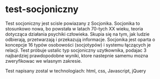 # test-socjoniczny

Test socjoniczny jest scisle powiazany z Socjonika. Socjonika to stosunkowo nowa, bo powstała w latach 70-tych XX wieku, teoria dotycząca działania psychiki człowieka. Skupia się na tym, jak ludzie odbierają, przetwarzają i przekazują informacje. Socjonika jest oparta o koncepcje 16 typów osobowości (socjotypów) i systemu łączących je relacji. Test próbuje ustalic typ socjoniczny uzytkownika, podajac 3 najbardziej prawdopodobne wyniki, ktore nastepnie samemu mozna zweryfikowac we wlasnym zakresie.

Test napisany zostal w technologiach: html, css, Javascript, jQuery
